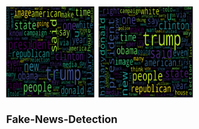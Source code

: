 ![](https://github.com/PrachiPatel15/Fake-News-Detection/blob/main/wordcloud.png)
# Fake-News-Detection
